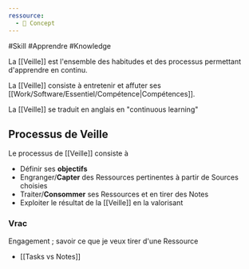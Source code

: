 ```yaml
---
ressource:
  - 🧠 Concept
---
```


#Skill #Apprendre #Knowledge 

La [[Veille]] est l'ensemble des habitudes et des processus permettant d'apprendre en continu.

La [[Veille]] consiste à entretenir et affuter ses [[Work/Software/Essentiel/Compétence|Compétences]].

La [[Veille]] se traduit en anglais en "continuous learning"

## Processus de Veille

Le processus de [[Veille]] consiste à 
- Définir ses **objectifs**
- Engranger/**Capter** des Ressources pertinentes à partir de Sources choisies
- Traiter/**Consommer** ses Ressources et en tirer des Notes
- Exploiter le résultat de la [[Veille]] en la valorisant


### Vrac
Engagement ; savoir ce que je veux tirer d'une Ressource
- [[Tasks vs Notes]]
  
  
